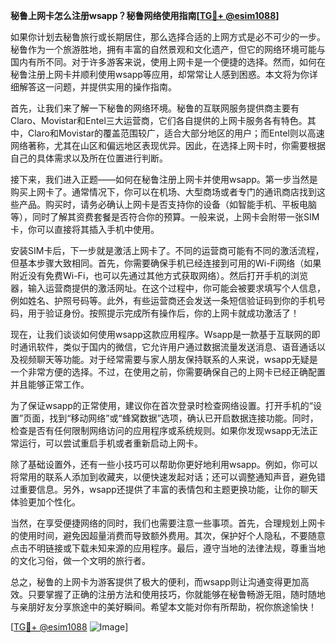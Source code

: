 **秘鲁上网卡怎么注册wsapp？秘鲁网络使用指南[[TG💪+ @esim1088](https://t.me/s/esim1088)]**

如果你计划去秘鲁旅行或长期居住，那么选择合适的上网方式是必不可少的一步。秘鲁作为一个旅游胜地，拥有丰富的自然景观和文化遗产，但它的网络环境可能与国内有所不同。对于许多游客来说，使用上网卡是一个便捷的选择。然而，如何在秘鲁注册上网卡并顺利使用wsapp等应用，却常常让人感到困惑。本文将为你详细解答这一问题，并提供实用的操作指南。

首先，让我们来了解一下秘鲁的网络环境。秘鲁的互联网服务提供商主要有Claro、Movistar和Entel三大运营商，它们各自提供的上网卡服务各有特色。其中，Claro和Movistar的覆盖范围较广，适合大部分地区的用户；而Entel则以高速网络著称，尤其在山区和偏远地区表现优异。因此，在选择上网卡时，你需要根据自己的具体需求以及所在位置进行判断。

接下来，我们进入正题——如何在秘鲁注册上网卡并使用wsapp。第一步当然是购买上网卡了。通常情况下，你可以在机场、大型商场或者专门的通讯商店找到这些产品。购买时，请务必确认上网卡是否支持你的设备（如智能手机、平板电脑等），同时了解其资费套餐是否符合你的预算。一般来说，上网卡会附带一张SIM卡，你可以直接将其插入手机中使用。

安装SIM卡后，下一步就是激活上网卡了。不同的运营商可能有不同的激活流程，但基本步骤大致相同。首先，你需要确保手机已经连接到可用的Wi-Fi网络（如果附近没有免费Wi-Fi，也可以先通过其他方式获取网络）。然后打开手机的浏览器，输入运营商提供的激活网址。在这个过程中，你可能会被要求填写个人信息，例如姓名、护照号码等。此外，有些运营商还会发送一条短信验证码到你的手机号码，用于验证身份。按照提示完成所有操作后，你的上网卡就成功激活了！

现在，让我们谈谈如何使用wsapp这款应用程序。Wsapp是一款基于互联网的即时通讯软件，类似于国内的微信，它允许用户通过数据流量发送消息、语音通话以及视频聊天等功能。对于经常需要与家人朋友保持联系的人来说，wsapp无疑是一个非常方便的选择。不过，在使用之前，你需要确保自己的上网卡已经正确配置并且能够正常工作。

为了保证wsapp的正常使用，建议你在首次登录时检查网络设置。打开手机的“设置”页面，找到“移动网络”或“蜂窝数据”选项，确认已开启数据连接功能。同时，检查是否有任何限制网络访问的应用程序或系统规则。如果你发现wsapp无法正常运行，可以尝试重启手机或者重新启动上网卡。

除了基础设置外，还有一些小技巧可以帮助你更好地利用wsapp。例如，你可以将常用的联系人添加到收藏夹，以便快速发起对话；还可以调整通知声音，避免错过重要信息。另外，wsapp还提供了丰富的表情包和主题更换功能，让你的聊天体验更加个性化。

当然，在享受便捷网络的同时，我们也需要注意一些事项。首先，合理规划上网卡的使用时间，避免因超量消费而导致额外费用。其次，保护好个人隐私，不要随意点击不明链接或下载未知来源的应用程序。最后，遵守当地的法律法规，尊重当地的文化习俗，做一个文明的旅行者。

总之，秘鲁的上网卡为游客提供了极大的便利，而wsapp则让沟通变得更加高效。只要掌握了正确的注册方法和使用技巧，你就能够在秘鲁畅游无阻，随时随地与亲朋好友分享旅途中的美好瞬间。希望本文能对你有所帮助，祝你旅途愉快！

[[TG💪+ @esim1088](https://t.me/s/esim1088) ![Image](https://i.postimg.cc/4NQfJmqS/Snipaste-2025-05-13-00-14-12.png)]
